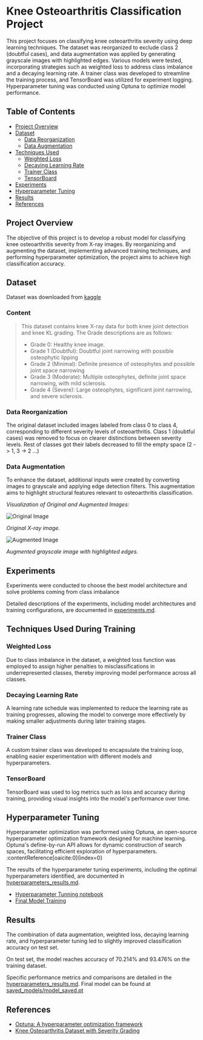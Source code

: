 # Knee Osteoarthritis Classification Project

This project focuses on classifying knee osteoarthritis severity using deep learning techniques. The dataset was reorganized to exclude class 2 (doubtful cases), and data augmentation was applied by generating grayscale images with highlighted edges. Various models were tested, incorporating strategies such as weighted loss to address class imbalance and a decaying learning rate. A trainer class was developed to streamline the training process, and TensorBoard was utilized for experiment logging. Hyperparameter tuning was conducted using Optuna to optimize model performance.

## Table of Contents

- [Project Overview](#project-overview)
- [Dataset](#dataset)
  - [Data Reorganization](#data-reorganization)
  - [Data Augmentation](#data-augmentation)
- [Techniques Used](#techniques-used-during-training)
  - [Weighted Loss](#weighted-loss)
  - [Decaying Learning Rate](#decaying-learning-rate)
  - [Trainer Class](#trainer-class)
  - [TensorBoard](#tensorboard)
- [Experiments](#experiments)
- [Hyperparameter Tuning](#hyperparameter-tuning)
- [Results](#results)
- [References](#references)

## Project Overview

The objective of this project is to develop a robust model for classifying knee osteoarthritis severity from X-ray images. By reorganizing and augmenting the dataset, implementing advanced training techniques, and performing hyperparameter optimization, the project aims to achieve high classification accuracy.

## Dataset

Dataset was downloaded from [kaggle](https://www.kaggle.com/datasets/shashwatwork/knee-osteoarthritis-dataset-with-severity)

### Content
> This dataset contains knee X-ray data for both knee joint detection and knee KL grading. The Grade descriptions are as follows:
>- Grade 0: Healthy knee image.
>- Grade 1 (Doubtful): Doubtful joint narrowing with possible osteophytic lipping
>- Grade 2 (Minimal): Definite presence of osteophytes and possible joint space narrowing
>- Grade 3 (Moderate): Multiple osteophytes, definite joint space narrowing, with mild sclerosis.
>- Grade 4 (Severe): Large osteophytes, significant joint narrowing, and severe sclerosis.

### Data Reorganization

The original dataset included images labeled from class 0 to class 4, corresponding to different severity levels of osteoarthritis. Class 1 (doubtful cases) was removed to focus on clearer distinctions between severity levels. Rest of classes got their labels decreased to fill the empty space (2 -> 1, 3 -> 2 ...)

### Data Augmentation

To enhance the dataset, additional inputs were created by converting images to grayscale and applying edge detection filters. This augmentation aims to highlight structural features relevant to osteoarthritis classification.

*Visualization of Original and Augmented Images:*

![Original Image](images/dataset_vizualization_original.png)

*Original X-ray image.*

![Augmented Image](images/dataset_vizualization_augmented.png)

*Augmented grayscale image with highlighted edges.*

## Experiments

Experiments were conducted to choose the best model architecture and solve problems coming from class imbalance

Detailed descriptions of the experiments, including model architectures and training configurations, are documented in [experiments.md](experiments.md).

## Techniques Used During Training

### Weighted Loss

Due to class imbalance in the dataset, a weighted loss function was employed to assign higher penalties to misclassifications in underrepresented classes, thereby improving model performance across all classes.

### Decaying Learning Rate

A learning rate schedule was implemented to reduce the learning rate as training progresses, allowing the model to converge more effectively by making smaller adjustments during later training stages.

### Trainer Class

A custom trainer class was developed to encapsulate the training loop, enabling easier experimentation with different models and hyperparameters.

### TensorBoard

TensorBoard was used to log metrics such as loss and accuracy during training, providing visual insights into the model's performance over time.

## Hyperparameter Tuning

Hyperparameter optimization was performed using Optuna, an open-source hyperparameter optimization framework designed for machine learning. Optuna's define-by-run API allows for dynamic construction of search spaces, facilitating efficient exploration of hyperparameters. :contentReference[oaicite:0]{index=0}

The results of the hyperparameter tuning experiments, including the optimal hyperparameters identified, are documented in [hyperparameters_results.md](hyperparameters_results.md).

- [Hyperparameter Tunning notebook](hyperparam_tunning.ipynb)
- [Final Model Training ](main.ipynb)

## Results

The combination of data augmentation, weighted loss, decaying learning rate, and hyperparameter tuning led to slightly improved classification accuracy on test set.

On test set, the model reaches accuracy of 70.214% and 93.476% on the training dataset.

Specific performance metrics and comparisons are detailed in the [hyperparameters_results.md](hyperparameters_results.md).
Final model can be found at [saved_models/model_saved.pt](saved_models/model_saved.pt)

## References

- [Optuna: A hyperparameter optimization framework](https://optuna.org/)
- [Knee Osteoarthritis Dataset with Severity Grading](https://www.kaggle.com/datasets/shashwatwork/knee-osteoarthritis-dataset-with-severity)
